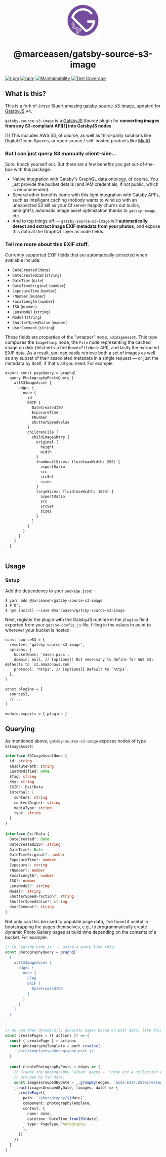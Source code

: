 <p align="center">
  <a href="https://gatsbyjs.org">
    <img src="./assets/logo.svg" width="100" />
  </a>
</p>
<h1 align="center">
  @marceasen/gatsby-source-s3-image
</h1>

[![npm][gh-action-badge]][gh-action]
[![npm][npm-badge]][npm-link]
[![Maintainability][codeclimate-maintainability-badge]][codeclimate-maintainability]
[![Test Coverage][codeclimate-coverage-badge]][codeclimate-coverage]

## What is this?

This is a fork of Jesse Stuart amazing [gatsby-source-s3-image][github orig],
updated for [GatsbyJS][github] v4.

`gatsby-source-s3-image` is a [GatsbyJS][github] _Source_ plugin for
**converting images from any S3-compliant API[1] into GatsbyJS nodes**.

[1] This includes AWS S3, of course, as well as third-party solutions like
Digital Ocean Spaces, or open source / self-hosted products like [MinIO][min].

### But I can just query S3 manually client-side...

Sure, knock yourself out. But there are a few benefits you get out-of-the-box
with this package:

- Native integration with Gatsby's GraphQL data ontology, of course. You just
  provide the bucket details (and IAM credentials, if not public, which is
  recommended).
- Several other benefits come with this tight integration with Gatsby API's,
  such as intelligent caching (nobody wants to wind up with an unexpected S3
  bill as your CI server happily churns out builds, amiright?); automatic image
  asset optimization thanks to `gatsby-image`, etc.
- And to top things off — `gatsby-source-s3-image` will **automatically detect
  and extract image EXIF metadata from your photos**, and expose this data at
  the GraphQL layer as node fields.

### Tell me more about this EXIF stuff.

Currently supported EXIF fields that are automatically extracted when available
include:

- `DateCreated` (`date`)
- `DateCreatedISO` (`string`)
- `DateTime` (`date`)
- `DateTimeOriginal` (`number`)
- `ExposureTime` (`number`)
- `FNumber` (`number`)
- `FocalLength` (`number`)
- `ISO` (`number`)
- `LensModel` (`string`)
- `Model` (`string`)
- `ShutterSpeedValue` (`number`)
- `UserComment` (`string`)

These fields are properties of the "wrapper" node, `S3ImageAsset`. This type
composes the `ImageSharp` node, the `File` node representing the cached image on
disk (fetched via the `RemoteFileNode` API), and lastly the extracted EXIF data.
As a result, you can easily retrieve both a set of images as well as any subset
of their associated metadata in a single request — or just the metadata by
itself, if that's all you need. For example:

```es6
export const pageQuery = graphql`
  query PhotographyPostsQuery {
    allS3ImageAsset {
      edges {
        node {
          id
          EXIF {
            DateCreatedISO
            ExposureTime
            FNumber
            ShutterSpeedValue
          }
          childrenFile {
            childImageSharp {
              original {
                height
                width
              }
              thumbnailSizes: fluid(maxWidth: 256) {
                aspectRatio
                src
                srcSet
                sizes
              }
              largeSizes: fluid(maxWidth: 1024) {
                aspectRatio
                src
                srcSet
                sizes
              }
            }
          }
        }
      }
    }
  }
`
```

## Usage

### Setup

Add the dependency to your `package.json`:

```console
$ yarn add @marceasen/gatsby-source-s3-image
$ # Or:
$ npm install --save @marceasen/gatsby-source-s3-image
```

Next, register the plugin with the GatsbyJS runtime in the `plugins` field
exported from your `gatsby-config.js` file, filling in the values to point to
wherever your bucket is hosted:

```es6
const sourceS3 = {
  resolve: 'gatsby-source-s3-image',
  options: {
    bucketName: 'easen.pics',
    domain: null, // [optional] Not necessary to define for AWS S3; defaults to `s3.amazonaws.com`
    protocol: 'https', // [optional] Default to `https`.
  },
}

const plugins = [
  sourceS3,
  // ...
]

module.exports = { plugins }
```

## Querying

As mentioned above, `gatsby-source-s3-image` exposes nodes of type
`S3ImageAsset`:

```typescript
interface S3ImageAssetNode {
  id: string
  absolutePath: string
  LastModified: Date
  ETag: string
  Key: string
  EXIF?: ExifData
  internal: {
    content: string
    contentDigest: string
    mediaType: string
    type: string
  }
}

interface ExifData {
  DateCreated?: Date
  DateCreatedISO?: string
  DateTime?: Date
  DateTimeOriginal?: number
  ExposureTime?: number
  Exposure?: string
  FNumber?: number
  FocalLength?: number
  ISO?: number
  LensModel?: string
  Model?: string
  ShutterSpeedFraction?: string
  ShutterSpeedValue?: string
  UserComment?: string
}
```

Not only can this be used to populate page data, I've found it useful in
bootstrapping the pages themselves, e.g., to programmatically create dynamic
Photo Gallery pages at build time depending on the contents of a bucket. For
example:

```typescript
// In `gatsby-node.js` -- using a query like this:
const photographyQuery = graphql`
  {
    allS3ImageAsset {
      edges {
        node {
          ETag
          EXIF {
            DateCreatedISO
          }
        }
      }
    }
  }
`

// We can then dynamically generate pages based on EXIF data, like this:
const createPages = ({ actions }) => {
  const { createPage } = actions
  const photographyTemplate = path.resolve(
    './src/templates/photography-post.js'
  )

  const createPhotographyPosts = edges => {
    // Create the photography "album" pages -- these are a collection of photos
    // grouped by ISO date.
    const imagesGroupedByDate = _.groupBy(edges, 'node.EXIF.DateCreatedISO')
    _.each(imagesGroupedByDate, (images, date) => {
      createPage({
        path: `/photography/${date}`,
        component: photographyTemplate,
        context: {
          name: date,
          datetime: DateTime.fromISO(date),
          type: PageType.Photography,
        },
      })
    })
  }
}
```

[codeclimate-maintainability-badge]: https://api.codeclimate.com/v1/badges/80a88a48f7c1d32adbed/maintainability
[codeclimate-maintainability]: https://codeclimate.com/github/Easen/gatsby-source-s3-image/maintainability
[codeclimate-coverage-badge]: https://api.codeclimate.com/v1/badges/80a88a48f7c1d32adbed/test_coverage
[codeclimate-coverage]: https://codeclimate.com/github/Easen/gatsby-source-s3-image/test_coverage
[github]: https://github.com/gatsbyjs/gatsby
[github orig]: https://github.com/jessestuart/gatsby-source-s3-image/pull/418
[min]: https://min.io
[npm-badge]: https://img.shields.io/npm/v/@marceasen/gatsby-source-s3-image.svg
[npm-link]: https://www.npmjs.com/package/@marceasen/gatsby-source-s3-image
[gh-action-badge]: https://github.com/easen/gatsby-source-s3-image/actions/workflows/test/badge.svg
[gh-action]: https://github.com/easen/gatsby-source-s3-image/actions/workflows/test/
